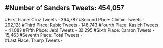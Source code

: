 #Number of Sanders Tweets: 454,057
---
#First Place: Cruz Tweets - 364,787
#Second Place: Clinton Tweets - 292,128
#Third Place: Rubio Tweets - 148,743
#Fourth Place: Kasich Tweets - 41,089
#Fifth Place: Jeb! Tweets - 30,295
#Sixth Place: Carson Tweets - 15,463
#Seventh Place: Total Tweets -  
#Last Place: Trump Tweets - 
